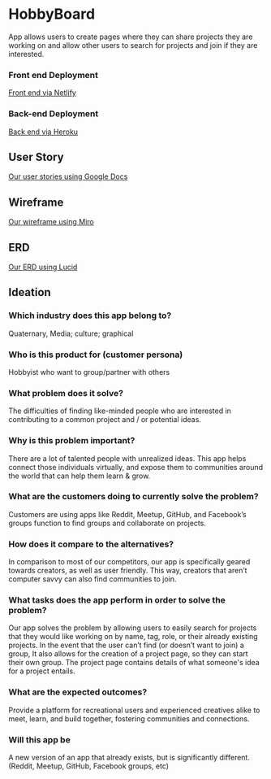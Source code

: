 # HobbyBoard

App allows users to create pages where they can share projects they are working on and allow other users to search for projects and join if they are interested.

### Front end Deployment

[Front end via Netlify](https://dhobbyboard.netlify.app/)

### Back-end Deployment

[Back end via Heroku](https://still-mountain-57952.herokuapp.com/)

## User Story

[Our user stories using Google Docs](https://docs.google.com/document/d/1-Ih7_wcw9ZgtJEl6MM0uFQC09EW57RVMp4bcgmNzftw/edit?usp=sharing)

## Wireframe

[Our wireframe using Miro](https://miro.com/app/board/uXjVO2DZV6k=/)

## ERD

[Our ERD using Lucid](https://lucid.app/lucidchart/7d6b0578-0dee-4c94-ac3d-1e1c619eb4b4/edit?invitationId=inv_db1e85d5-cc20-4a25-a257-1a6317d5c944)

## Ideation

### Which industry does this app belong to?

Quaternary, Media; culture; graphical

### Who is this product for (customer persona)

Hobbyist who want to group/partner with others

### What problem does it solve?

The difficulties of finding like-minded people who are interested in contributing to a common project and / or potential ideas.

### Why is this problem important?

There are a lot of talented people with unrealized ideas. This app helps connect those individuals virtually, and expose them to communities around the world that can help them learn & grow.

### What are the customers doing to currently solve the problem?

Customers are using apps like Reddit, Meetup, GitHub, and Facebook’s groups function to find groups and collaborate on projects.

### How does it compare to the alternatives?

In comparison to most of our competitors, our app is specifically geared towards creators, as well as user friendly. This way, creators that aren’t computer savvy can also find communities to join.

### What tasks does the app perform in order to solve the problem?

Our app solves the problem by allowing users to easily search for projects that they would like working on by name, tag, role, or their already existing projects.
In the event that the user can’t find (or doesn’t want to join) a group, It also allows for the creation of a project page, so they can start their own group. The project page contains details of what someone's idea for a project entails.

### What are the expected outcomes?

Provide a platform for recreational users and experienced creatives alike to meet, learn, and build together, fostering communities and connections.

### Will this app be

A new version of an app that already exists, but is significantly different. (Reddit, Meetup, GitHub, Facebook groups, etc)
